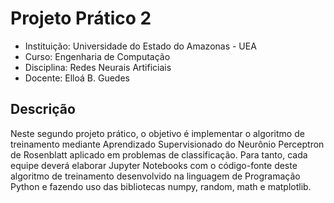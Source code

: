 # Projeto Prático 2
* Instituição: Universidade do Estado do Amazonas - UEA
* Curso: Engenharia de Computação
* Disciplina: Redes Neurais Artificiais
* Docente: Elloá B. Guedes

## Descrição
Neste segundo projeto prático, o objetivo é implementar o algoritmo de treinamento mediante Aprendizado Supervisionado do Neurônio Perceptron de Rosenblatt aplicado em problemas de classificação. Para tanto, cada equipe deverá elaborar Jupyter Notebooks com o código-fonte deste algoritmo de treinamento desenvolvido na linguagem de Programação Python e fazendo uso das bibliotecas numpy, random, math e matplotlib.
